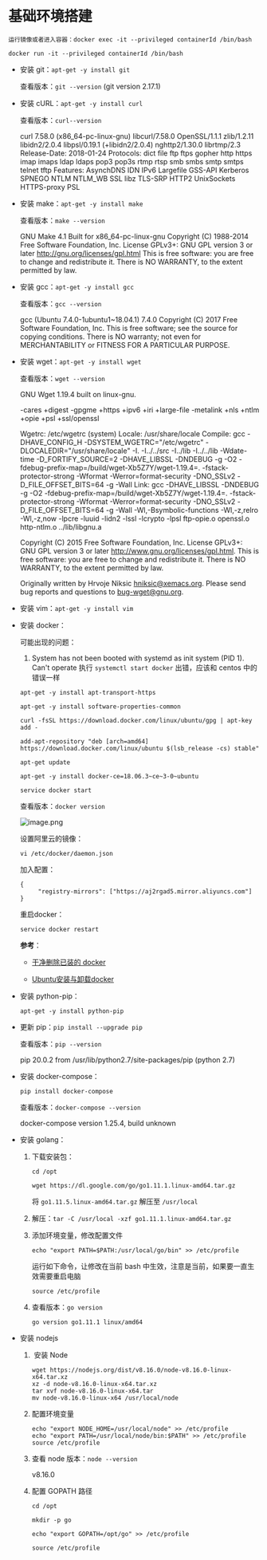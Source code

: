 # 基础环境搭建

`运行镜像或者进入容器：docker exec -it --privileged containerId /bin/bash`

`docker run -it --privileged containerId /bin/bash`

- 安装 git：`apt-get -y install git`

  查看版本：`git --version` (git version 2.17.1)

- 安装 cURL：`apt-get -y install curl`

  查看版本：`curl--version`

  curl 7.58.0 (x86_64-pc-linux-gnu) libcurl/7.58.0 OpenSSL/1.1.1 zlib/1.2.11 libidn2/2.0.4 libpsl/0.19.1 (+libidn2/2.0.4) nghttp2/1.30.0 librtmp/2.3
    Release-Date: 2018-01-24
    Protocols: dict file ftp ftps gopher http https imap imaps ldap ldaps pop3 pop3s rtmp rtsp smb smbs smtp smtps telnet tftp
    Features: AsynchDNS IDN IPv6 Largefile GSS-API Kerberos SPNEGO NTLM NTLM_WB SSL libz TLS-SRP HTTP2 UnixSockets HTTPS-proxy PSL

- 安装 make：`apt-get -y install make`

  查看版本：`make --version`

  GNU Make 4.1
    Built for x86_64-pc-linux-gnu
    Copyright (C) 1988-2014 Free Software Foundation, Inc.
    License GPLv3+: GNU GPL version 3 or later <http://gnu.org/licenses/gpl.html>
    This is free software: you are free to change and redistribute it.
    There is NO WARRANTY, to the extent permitted by law.

- 安装 gcc：`apt-get -y install gcc`

  查看版本：`gcc --version`

  gcc (Ubuntu 7.4.0-1ubuntu1~18.04.1) 7.4.0
    Copyright (C) 2017 Free Software Foundation, Inc.
    This is free software; see the source for copying conditions.  There is NO
    warranty; not even for MERCHANTABILITY or FITNESS FOR A PARTICULAR PURPOSE.

- 安装 wget：`apt-get -y install wget`

  查看版本：`wget --version`

  GNU Wget 1.19.4 built on linux-gnu.

    -cares +digest -gpgme +https +ipv6 +iri +large-file -metalink +nls
    +ntlm +opie +psl +ssl/openssl

    Wgetrc:
        /etc/wgetrc (system)
    Locale:
        /usr/share/locale
    Compile:
        gcc -DHAVE_CONFIG_H -DSYSTEM_WGETRC="/etc/wgetrc"
        -DLOCALEDIR="/usr/share/locale" -I. -I../../src -I../lib
        -I../../lib -Wdate-time -D_FORTIFY_SOURCE=2 -DHAVE_LIBSSL -DNDEBUG
        -g -O2 -fdebug-prefix-map=/build/wget-Xb5Z7Y/wget-1.19.4=.
        -fstack-protector-strong -Wformat -Werror=format-security
        -DNO_SSLv2 -D_FILE_OFFSET_BITS=64 -g -Wall
    Link:
        gcc -DHAVE_LIBSSL -DNDEBUG -g -O2
        -fdebug-prefix-map=/build/wget-Xb5Z7Y/wget-1.19.4=.
        -fstack-protector-strong -Wformat -Werror=format-security
        -DNO_SSLv2 -D_FILE_OFFSET_BITS=64 -g -Wall -Wl,-Bsymbolic-functions
        -Wl,-z,relro -Wl,-z,now -lpcre -luuid -lidn2 -lssl -lcrypto -lpsl
        ftp-opie.o openssl.o http-ntlm.o ../lib/libgnu.a

    Copyright (C) 2015 Free Software Foundation, Inc.
    License GPLv3+: GNU GPL version 3 or later
    <http://www.gnu.org/licenses/gpl.html>.
    This is free software: you are free to change and redistribute it.
    There is NO WARRANTY, to the extent permitted by law.

    Originally written by Hrvoje Niksic <hniksic@xemacs.org>.
    Please send bug reports and questions to <bug-wget@gnu.org>.

- 安装 vim：`apt-get -y install vim`

- 安装 docker：

  可能出现的问题：
  1. System has not been booted with systemd as init system (PID 1). Can't operate
    执行 `systemctl start docker` 出错，应该和 centos 中的错误一样

  `apt-get -y install apt-transport-https`

  `apt-get -y install software-properties-common`

  `curl -fsSL https://download.docker.com/linux/ubuntu/gpg | apt-key add -`

  `add-apt-repository "deb [arch=amd64] https://download.docker.com/linux/ubuntu $(lsb_release -cs) stable"`

  `apt-get update`

  `apt-get -y install docker-ce=18.06.3~ce~3-0~ubuntu`

  `service docker start`

  查看版本：`docker version`

  ![image.png](https://ww1.sinaimg.cn/large/006alGmrgy1gbhsmh2su8j31740fiwg8.jpg)

  设置阿里云的镜像：

  `vi /etc/docker/daemon.json`

  加入配置：

  ```shell
  {
       "registry-mirrors": ["https://aj2rgad5.mirror.aliyuncs.com"]
  }
  ```

  重启docker：

  `service docker restart`

  **参考**：
  
  - [干净删除已装的 docker](https://blog.csdn.net/weixin_41282397/article/details/86524297)

  - [Ubuntu安装与卸载docker](https://blog.csdn.net/longzhoufeng/article/details/82421322)

- 安装 python-pip：

  `apt-get -y install python-pip`

- 更新 pip：`pip install --upgrade pip`

  查看版本：`pip --version`

  pip 20.0.2 from /usr/lib/python2.7/site-packages/pip (python 2.7)

- 安装 docker-compose：

  `pip install docker-compose`

  查看版本：`docker-compose --version`

  docker-compose version 1.25.4, build unknown

- 安装 golang：

  1. 下载安装包：

     `cd /opt`

     `wget https://dl.google.com/go/go1.11.1.linux-amd64.tar.gz`

     将 `go1.11.5.linux-amd64.tar.gz` 解压至 `/usr/local`

  2. 解压：`tar -C /usr/local -xzf go1.11.1.linux-amd64.tar.gz`

  3. 添加环境变量，修改配置文件

     ```shell
     echo "export PATH=$PATH:/usr/local/go/bin" >> /etc/profile
     ```

     运行如下命令，让修改在当前 bash 中生效，注意是当前，如果要一直生效需要重启电脑

     ```shell
     source /etc/profile
     ```

  4. 查看版本：`go version`

     `go version go1.11.1 linux/amd64`

- 安装 nodejs

  1. ​	安装 Node

     ```shell
     wget https://nodejs.org/dist/v8.16.0/node-v8.16.0-linux-x64.tar.xz
     xz -d node-v8.16.0-linux-x64.tar.xz
     tar xvf node-v8.16.0-linux-x64.tar
     mv node-v8.16.0-linux-x64 /usr/local/node
     ```

  2. 配置环境变量

     ```shell
     echo "export NODE_HOME=/usr/local/node" >> /etc/profile
     echo "export PATH=/usr/local/node/bin:$PATH" >> /etc/profile
     source /etc/profile
     ```

  3. 查看 node 版本：`node --version`

     v8.16.0

  4. 配置 GOPATH 路径

     `cd /opt`

     `mkdir -p go`

     `echo "export GOPATH=/opt/go" >> /etc/profile`

     `source /etc/profile`
